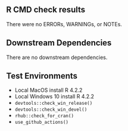 ## R CMD check results
There were no ERRORs, WARNINGs, or NOTEs.

## Downstream Dependencies
There are no downstream dependencies.

## Test Environments
* Local MacOS install R 4.2.2
* Local Windows 10 install R 4.2.2
* `devtools::check_win_release()`
* `devtools::check_win_devel()`
* `rhub::check_for_cran()`
* `use_github_actions()`
